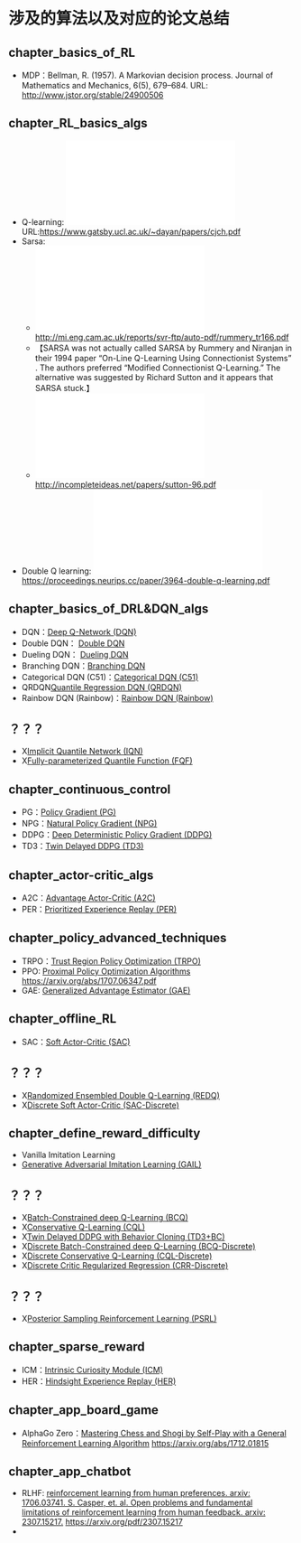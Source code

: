 

<!--
 * @version:
 * @Author:  StevenJokess（蔡舒起） https://github.com/StevenJokess
 * @Date: 2023-06-04 20:48:28
 * @LastEditors:  StevenJokess（蔡舒起） https://github.com/StevenJokess
 * @LastEditTime: 2023-09-10 03:49:52
 * @Description:
 * @Help me: make friends by a867907127@gmail.com and help me get some “foreign” things or service I need in life; 如有帮助，请资助，失业3年了。![支付宝收款码](https://github.com/StevenJokess/d2rl/blob/master/img/%E6%94%B6.jpg)
 * @TODO::
 * @Reference:
-->

# 涉及的算法以及对应的论文总结

## chapter_basics_of_RL

- MDP：Bellman, R. (1957). A Markovian decision process. Journal of Mathematics and Mechanics, 6(5), 679–684. URL: http://www.jstor.org/stable/24900506

## chapter_RL_basics_algs

- Q-learning: ![Watkins, C. J., & Dayan, P. (1992). Q-learning. Machine Learning, 8(3–4), 279–292.](../../papers_PDF/cjch.pdf) URL:https://www.gatsby.ucl.ac.uk/~dayan/papers/cjch.pdf
- Sarsa:
  - ![On-Line Q-Learning Using Connectionist Systems](../../papers_PDF/rummery_tr166.pdf) http://mi.eng.cam.ac.uk/reports/svr-ftp/auto-pdf/rummery_tr166.pdf
  - 【SARSA was not actually called SARSA by Rummery and Niranjan in their 1994 paper “On-Line Q-Learning Using Connectionist Systems” . The authors preferred “Modified Connectionist Q-Learning.” The alternative was suggested by Richard Sutton and it appears that SARSA stuck.】
  - ![Rummery, G. A., & Niranjan, M. (1994). On-line Q-learning using connectionist systems (Vol. 37). Cambridge, England: University of Cambridge, Department of Engineering.](../../papers_PDF/sutton-96.pdf) http://incompleteideas.net/papers/sutton-96.pdf
- Double Q learning: ![Double Q learning](../../papers_PDF/NIPS-2010-double-q-learning-Paper.pdf) https://proceedings.neurips.cc/paper/3964-double-q-learning.pdf

## chapter_basics_of_DRL&DQN_algs

- DQN：[Deep Q-Network (DQN)](https://storage.googleapis.com/deepmind-media/dqn/DQNNaturePaper.pdf)
- Double DQN： [Double DQN](https://arxiv.org/pdf/1509.06461.pdf)
- Dueling DQN： [Dueling DQN](https://arxiv.org/pdf/1511.06581.pdf)
- Branching DQN：[Branching DQN](https://arxiv.org/pdf/1711.08946.pdf)
- Categorical DQN (C51)：[Categorical DQN (C51)](https://arxiv.org/pdf/1707.06887.pdf)
- QRDQN[Quantile Regression DQN (QRDQN)](https://arxiv.org/pdf/1710.10044.pdf)
- Rainbow DQN (Rainbow)：[Rainbow DQN (Rainbow)](https://arxiv.org/pdf/1710.02298.pdf)

## ？？？

- X[Implicit Quantile Network (IQN)](https://arxiv.org/pdf/1806.06923.pdf)
- X[Fully-parameterized Quantile Function (FQF)](https://arxiv.org/pdf/1911.02140.pdf)

## chapter_continuous_control

- PG：[Policy Gradient (PG)](https://papers.nips.cc/paper/1713-policy-gradient-methods-for-reinforcement-learning-with-function-approximation.pdf)
- NPG：[Natural Policy Gradient (NPG)](https://proceedings.neurips.cc/paper/2001/file/4b86abe48d358ecf194c56c69108433e-Paper.pdf)
- DDPG：[Deep Deterministic Policy Gradient (DDPG)](https://arxiv.org/pdf/1509.02971.pdf)
- TD3：[Twin Delayed DDPG (TD3)](https://arxiv.org/pdf/1802.09477.pdf)

## chapter_actor-critic_algs

- A2C：[Advantage Actor-Critic (A2C)](https://openai.com/blog/baselines-acktr-a2c/)
- PER：[Prioritized Experience Replay (PER)](https://arxiv.org/pdf/1511.05952.pdf)

## chapter_policy_advanced_techniques

- TRPO：[Trust Region Policy Optimization (TRPO)](https://arxiv.org/pdf/1502.05477.pdf)
- PPO: [Proximal Policy Optimization Algorithms](../../papers_PDF/PPO.pdf) https://arxiv.org/abs/1707.06347.pdf
- GAE: [Generalized Advantage Estimator (GAE)](https://arxiv.org/pdf/1506.02438.pdf)

## chapter_offline_RL

- SAC：[Soft Actor-Critic (SAC)](https://arxiv.org/pdf/1812.05905.pdf)


## ？？？

- X[Randomized Ensembled Double Q-Learning (REDQ)](https://arxiv.org/pdf/2101.05982.pdf)
- X[Discrete Soft Actor-Critic (SAC-Discrete)](https://arxiv.org/pdf/1910.07207.pdf)


## chapter_define_reward_difficulty

- Vanilla Imitation Learning
- [Generative Adversarial Imitation Learning (GAIL)](https://arxiv.org/pdf/1606.03476.pdf)

## ？？？

- X[Batch-Constrained deep Q-Learning (BCQ)](https://arxiv.org/pdf/1812.02900.pdf)
- X[Conservative Q-Learning (CQL)](https://arxiv.org/pdf/2006.04779.pdf)
- X[Twin Delayed DDPG with Behavior Cloning (TD3+BC)](https://arxiv.org/pdf/2106.06860.pdf)
- X[Discrete Batch-Constrained deep Q-Learning (BCQ-Discrete)](https://arxiv.org/pdf/1910.01708.pdf)
- X[Discrete Conservative Q-Learning (CQL-Discrete)](https://arxiv.org/pdf/2006.04779.pdf)
- X[Discrete Critic Regularized Regression (CRR-Discrete)](https://arxiv.org/pdf/2006.15134.pdf)




## ？？？

- X[Posterior Sampling Reinforcement Learning (PSRL)](https://www.ece.uvic.ca/~bctill/papers/learning/Strens_2000.pdf)

## chapter_sparse_reward

- ICM：[Intrinsic Curiosity Module (ICM)](https://arxiv.org/pdf/1705.05363.pdf)
- HER：[Hindsight Experience Replay (HER)](https://arxiv.org/pdf/1707.01495.pdf)

## chapter_app_board_game

- AlphaGo Zero：[Mastering Chess and Shogi by Self-Play with a General Reinforcement Learning Algorithm](../../papers_PDF/) https://arxiv.org/abs/1712.01815

## chapter_app_chatbot

- RLHF: [reinforcement learning from human preferences. arxiv: 1706.03741. S.
Casper, et. al. Open problems and fundamental limitations of
reinforcement learning from human feedback. arxiv: 2307.15217.](../../papers_PDF/2307.15217.pdf) https://arxiv.org/pdf/2307.15217
-



[1]: https://github.com/thu-ml/tianshou/blob/master/README.md
